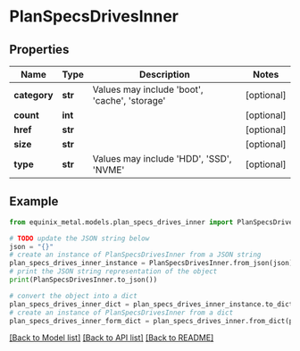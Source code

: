 # PlanSpecsDrivesInner


## Properties

Name | Type | Description | Notes
------------ | ------------- | ------------- | -------------
**category** | **str** | Values may include &#39;boot&#39;, &#39;cache&#39;, &#39;storage&#39; | [optional] 
**count** | **int** |  | [optional] 
**href** | **str** |  | [optional] 
**size** | **str** |  | [optional] 
**type** | **str** | Values may include &#39;HDD&#39;, &#39;SSD&#39;, &#39;NVME&#39; | [optional] 

## Example

```python
from equinix_metal.models.plan_specs_drives_inner import PlanSpecsDrivesInner

# TODO update the JSON string below
json = "{}"
# create an instance of PlanSpecsDrivesInner from a JSON string
plan_specs_drives_inner_instance = PlanSpecsDrivesInner.from_json(json)
# print the JSON string representation of the object
print(PlanSpecsDrivesInner.to_json())

# convert the object into a dict
plan_specs_drives_inner_dict = plan_specs_drives_inner_instance.to_dict()
# create an instance of PlanSpecsDrivesInner from a dict
plan_specs_drives_inner_form_dict = plan_specs_drives_inner.from_dict(plan_specs_drives_inner_dict)
```
[[Back to Model list]](../README.md#documentation-for-models) [[Back to API list]](../README.md#documentation-for-api-endpoints) [[Back to README]](../README.md)


